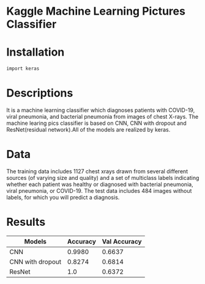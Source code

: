 # Kaggle Machine Learning Pictures Classifier

# Installation 

```bash
import keras
```

# Descriptions
It is a machine learning classifier which diagnoses patients with COVID-19, viral pneumonia, and bacterial pneumonia from images of chest X-rays.
The machine learing pics classifier is based on CNN, CNN with dropout and ResNet(residual network).All of the models are realized by keras.

# Data
The training data includes 1127 chest xrays drawn from several different sources (of varying size and quality) and a set of multiclass labels indicating whether each patient was healthy or diagnosed with bacterial pneumonia, viral pneumonia, or COVID-19. The test data includes 484 images without labels, for which you will predict a diagnosis.

# Results
| Models | Accuracy | Val Accuracy |  
| ----- | ----- | ----- |    
| CNN | 0.9980 | 0.6637 |  
| CNN with dropout | 0.8274 | 0.6814|  
| ResNet | 1.0 | 0.6372 | 

